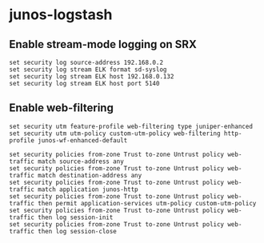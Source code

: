 # junos-logstash

## Enable stream-mode logging on SRX
    set security log source-address 192.168.0.2
    set security log stream ELK format sd-syslog
    set security log stream ELK host 192.168.0.132
    set security log stream ELK host port 5140


## Enable web-filtering
    set security utm feature-profile web-filtering type juniper-enhanced
    set security utm utm-policy custom-utm-policy web-filtering http-profile junos-wf-enhanced-default
    
    set security policies from-zone Trust to-zone Untrust policy web-traffic match source-address any
    set security policies from-zone Trust to-zone Untrust policy web-traffic match destination-address any
    set security policies from-zone Trust to-zone Untrust policy web-traffic match application junos-http
    set security policies from-zone Trust to-zone Untrust policy web-traffic then permit application-services utm-policy custom-utm-policy
    set security policies from-zone Trust to-zone Untrust policy web-traffic then log session-init
    set security policies from-zone Trust to-zone Untrust policy web-traffic then log session-close

